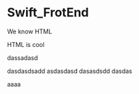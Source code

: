 # Swift_FrotEnd

We know HTML

HTML is cool

dassadasd

dasdasdsadd
asdasdasd
dasasdsdd
dasdas

aaaa